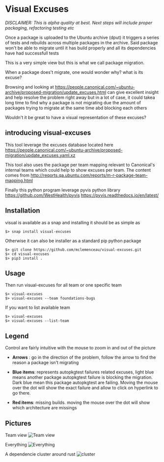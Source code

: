 # Visual Excuses

*DISCLAIMER: This is alpha quality at best. Next steps will include proper packaging, refactoring testing etc*

Once a package is uploaded to the Ubuntu archive (dput) it triggers a series of tests and rebuilds across multiple packages in the archive.
Said package won't be able to migrate until it has build properly and all its dependencies have had successfull tests

This is a very simple view but this is what we call package migration.

When a package does't migrate, one would wonder why? what is its excuse?

Browsing and looking at https://people.canonical.com/~ubuntu-archive/proposed-migration/update_excuses.html can give excellent insight and help resolve the problem right away but in a lot of case, it could takea long time to find why a package is not migrating due the amount of packages trying to migrate at the same time abd blocking each others

Wouldn't it be great to have a visual representation of these excuses?

## introducing visual-excuses

This tool leverage the excuses database located here https://people.canonical.com/~ubuntu-archive/proposed-migration/update_excuses.yaml.xz

This tool also uses the package per team mapping relevant to Canonical's internal teams which could help to show excuses per team. The content comes from http://reqorts.qa.ubuntu.com/reports/m-r-package-team-mapping.html


Finally this python program leverage pyvis python library
https://github.com/WestHealth/pyvis
https://pyvis.readthedocs.io/en/latest/

## Installation

visual is available as a snap and installing it should be as simple as
```
$> snap install visual-excuses
```

Otherwise it can also be installer as a standard pip python package

```
$> git clone https://github.com/mclemenceau/visual-excuses.git
$> cd visual-excuses
$> pip3 install .
```

## Usage
Then run visual-excuses for all team or one specific team
```
$> visual-excuses
$> visual-excuses --team foundations-bugs
```
If you want to list available team
```
$> visual-excuses
$> visual-excuses --list-team
```

## Legend
Control are fairly intuitive with the mouse to zoom in and out of the picture

 - **Arrows** : go in the direction of the problem, follow the arrow to find the reason a package isn't migrating

 - **Blue items**: represents autopkgtest failures related excuses, light blue means another package autopkgtest failure is blocking the migration. Dark blue mean this package autopkgtest are failing. Moving the mouse over the dot will show the exact failure and allow to click on hyperlink to go there.

 - **Red items**: missing builds. moving the mouse over the dot will show which architecture are missings

## Pictures

Team view
![Team view](images/team.png)


Everything
![Everything](images/everything.png)


A dependencie cluster around rust
![cluster](images/cluster.png)
